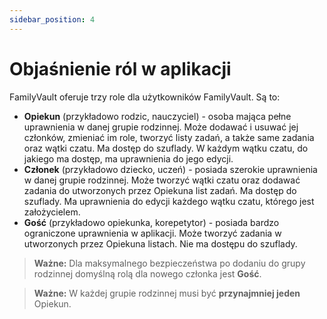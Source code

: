 ```yaml
---
sidebar_position: 4
---
```


# Objaśnienie ról w aplikacji

FamilyVault oferuje trzy role dla użytkowników FamilyVault. Są to:

- **Opiekun** (przykładowo rodzic, nauczyciel) - osoba mająca pełne uprawnienia w danej grupie rodzinnej. Może dodawać i usuwać jej członków, zmieniać im role, tworzyć listy zadań, a także same zadania oraz wątki czatu. Ma dostęp do szuflady. W każdym wątku czatu, do jakiego ma dostęp, ma uprawnienia do jego edycji.
- **Członek** (przykładowo dziecko, uczeń) - posiada szerokie uprawnienia w danej grupie rodzinnej. Może tworzyć wątki czatu oraz dodawać zadania do utworzonych przez Opiekuna list zadań. Ma dostęp do szuflady. Ma uprawnienia do edycji każdego wątku czatu, którego jest założycielem.
- **Gość** (przykładowo opiekunka, korepetytor) - posiada bardzo ograniczone uprawnienia w aplikacji. Może tworzyć zadania w utworzonych przez Opiekuna listach. Nie ma dostępu do szuflady.

> **Ważne:** Dla maksymalnego bezpieczeństwa po dodaniu do grupy rodzinnej domyślną rolą dla nowego członka jest **Gość**.

> **Ważne:** W każdej grupie rodzinnej musi być **przynajmniej jeden** Opiekun.